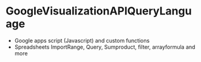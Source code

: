 # GoogleVisualizationAPIQueryLanguage
* Google apps script (Javascript) and custom functions
* Spreadsheets ImportRange, Query, Sumproduct, filter, arrayformula and more
